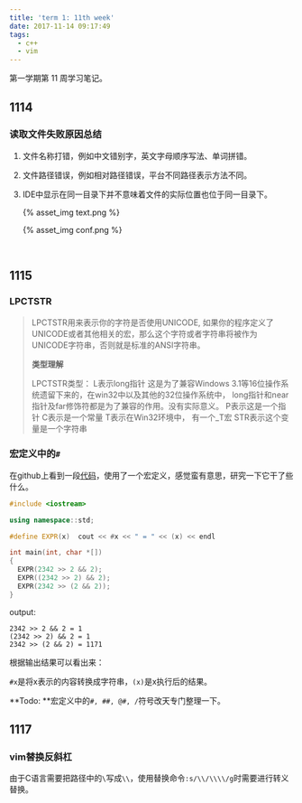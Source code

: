 ```yaml
---
title: 'term 1: 11th week'
date: 2017-11-14 09:17:49
tags:
  - c++
  - vim
---
```


第一学期第 11 周学习笔记。

<!-- more -->

## 1114

### 读取文件失败原因总结

1. 文件名称打错，例如中文错别字，英文字母顺序写法、单词拼错。

2. 文件路径错误，例如相对路径错误，平台不同路径表示方法不同。

3. IDE中显示在同一目录下并不意味着文件的实际位置也位于同一目录下。

   {% asset_img text.png %}

   {% asset_img conf.png %}

   ​

## 1115

### LPCTSTR

> LPCTSTR用来表示你的字符是否使用UNICODE, 如果你的程序定义了UNICODE或者其他相关的宏，那么这个字符或者字符串将被作为UNICODE字符串，否则就是标准的ANSI字符串。
>
> **类型理解**
>
> LPCTSTR类型：
> L表示long指针 这是为了兼容Windows 3.1等16位操作系统遗留下来的，在win32中以及其他的32位操作系统中， long指针和near指针及far修饰符都是为了兼容的作用。没有实际意义。
> P表示这是一个指针
> C表示是一个常量
> T表示在Win32环境中， 有一个_T宏
> STR表示这个变量是一个字符串

### 宏定义中的`#`

在github上看到一段[代码](https://github.com/ryanofsky/cfree/blob/f3cdb4d9d179f3e803d5928ce64838f4fe34f850/test.cpp)，使用了一个宏定义，感觉蛮有意思，研究一下它干了些什么。

```c++
#include <iostream>

using namespace::std;

#define EXPR(x)  cout << #x << " = " << (x) << endl

int main(int, char *[])
{
  EXPR(2342 >> 2 && 2);
  EXPR((2342 >> 2) && 2);
  EXPR(2342 >> (2 && 2));
}
```

output:

```
2342 >> 2 && 2 = 1
(2342 >> 2) && 2 = 1
2342 >> (2 && 2) = 1171
```

根据输出结果可以看出来：

`#x`是将x表示的内容转换成字符串，`(x)`是x执行后的结果。

**Todo: **宏定义中的`#, ##, @#, /`符号改天专门整理一下。

## 1117

### vim替换反斜杠

由于C语言需要把路径中的`\`写成`\\`，使用替换命令`:s/\\/\\\\/g`时需要进行转义替换。